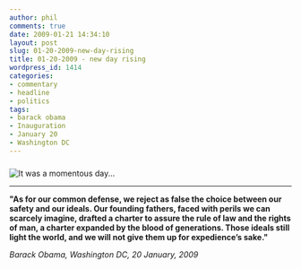 ```yaml
---
author: phil
comments: true
date: 2009-01-21 14:34:10
layout: post
slug: 01-20-2009-new-day-rising
title: 01-20-2009 - new day rising
wordpress_id: 1414
categories:
- commentary
- headline
- politics
tags:
- barack obama
- Inauguration
- January 20
- Washington DC
---
```


### 


![It was a momentous day...](http://www.fak3r.com/wp-content/uploads/2009/01/012009-momentous-day-p7.jpg)




****



**"As for our common defense, we reject as false the choice between our safety and our ideals. Our founding fathers, faced with perils we can scarcely imagine, drafted a charter to assure the rule of law and the rights of man, a charter expanded by the blood of generations. Those ideals still light the world, and we will not give them up for expedience’s sake."**




_Barack Obama, Washington DC, 20 January, 2009_
